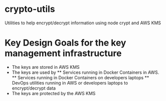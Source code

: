 # crypto-utils
 Utilities to help encrypt/decrypt information using node crypt and AWS KMS

 # Key Design Goals for the key management infrastructure
 * The keys are stored in AWS KMS
 * The keys are used by
   ** Services running in Docker Containers in AWS.
   ** Services running in Docker Containers on developers laptops
   ** DevOps utilities running in AWS or developers laptops to encrypt/decrypt data
 * The keys are protected by the AWS KMS
